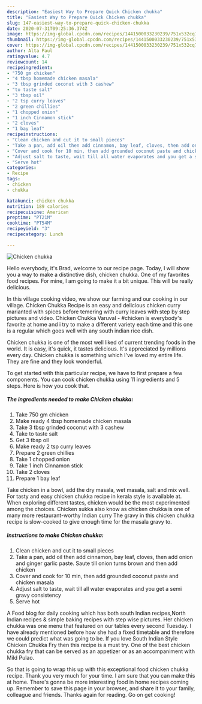 ```yaml
---
description: "Easiest Way to Prepare Quick Chicken chukka"
title: "Easiest Way to Prepare Quick Chicken chukka"
slug: 147-easiest-way-to-prepare-quick-chicken-chukka
date: 2020-07-31T09:25:36.374Z
image: https://img-global.cpcdn.com/recipes/1441500033230239/751x532cq70/chicken-chukka-recipe-main-photo.jpg
thumbnail: https://img-global.cpcdn.com/recipes/1441500033230239/751x532cq70/chicken-chukka-recipe-main-photo.jpg
cover: https://img-global.cpcdn.com/recipes/1441500033230239/751x532cq70/chicken-chukka-recipe-main-photo.jpg
author: Alta Paul
ratingvalue: 4.7
reviewcount: 14
recipeingredient:
- "750 gm chicken"
- "4 tbsp homemade chicken masala"
- "3 tbsp grinded coconut with 3 cashew"
- "to taste salt"
- "3 tbsp oil"
- "2 tsp curry leaves"
- "2 green chillies"
- "1 chopped onion"
- "1 inch Cinnamon stick"
- "2 cloves"
- "1 bay leaf"
recipeinstructions:
- "Clean chicken and cut it to small pieces"
- "Take a pan, add oil then add cinnamon, bay leaf, cloves, then add onion and ginger garlic paste. Saute till onion turns brown and then add chicken"
- "Cover and cook for 10 min, then add grounded coconut paste and chicken masala"
- "Adjust salt to taste, wait till all water evaporates and you get a semi gravy consistency"
- "Serve hot"
categories:
- Recipe
tags:
- chicken
- chukka

katakunci: chicken chukka 
nutrition: 189 calories
recipecuisine: American
preptime: "PT21M"
cooktime: "PT54M"
recipeyield: "3"
recipecategory: Lunch

---
```



![Chicken chukka](https://img-global.cpcdn.com/recipes/1441500033230239/751x532cq70/chicken-chukka-recipe-main-photo.jpg)

Hello everybody, it's Brad, welcome to our recipe page. Today, I will show you a way to make a distinctive dish, chicken chukka. One of my favorites food recipes. For mine, I am going to make it a bit unique. This will be really delicious.

In this village cooking video, we show our farming and our cooking in our village. Chicken Chukka Recipe is an easy and delicious chicken curry marianted with spices before temering with curry leaves with step by step pictures and video. Chicken Chukka Varuval - #chicken is everybody&#39;s favorite at home and i try to make a different variety each time and this one is a regular which goes well with any south indian rice dish.

Chicken chukka is one of the most well liked of current trending foods in the world. It is easy, it's quick, it tastes delicious. It's appreciated by millions every day. Chicken chukka is something which I've loved my entire life. They are fine and they look wonderful.


To get started with this particular recipe, we have to first prepare a few components. You can cook chicken chukka using 11 ingredients and 5 steps. Here is how you cook that.

<!--inarticleads1-->

##### The ingredients needed to make Chicken chukka:

1. Take 750 gm chicken
1. Make ready 4 tbsp homemade chicken masala
1. Take 3 tbsp grinded coconut with 3 cashew
1. Take to taste salt
1. Get 3 tbsp oil
1. Make ready 2 tsp curry leaves
1. Prepare 2 green chillies
1. Take 1 chopped onion
1. Take 1 inch Cinnamon stick
1. Take 2 cloves
1. Prepare 1 bay leaf


Take chicken in a bowl, add the dry masala, wet masala, salt and mix well. For tasty and easy chicken chukka recipe in kerala style is available at. When exploring different tastes, chicken would be the most experimented among the choices. Chicken sukka also know as chicken chukka is one of many more restaurant-worthy Indian curry The gravy in this chicken chukka recipe is slow-cooked to give enough time for the masala gravy to. 

<!--inarticleads2-->

##### Instructions to make Chicken chukka:

1. Clean chicken and cut it to small pieces
1. Take a pan, add oil then add cinnamon, bay leaf, cloves, then add onion and ginger garlic paste. Saute till onion turns brown and then add chicken
1. Cover and cook for 10 min, then add grounded coconut paste and chicken masala
1. Adjust salt to taste, wait till all water evaporates and you get a semi gravy consistency
1. Serve hot


A Food blog for daily cooking which has both south Indian recipes,North Indian recipes &amp; simple baking recipes with step wise pictures. Her chicken chukka was one menu that featured on our tables every second Tuesday. I have already mentioned before how she had a fixed timetable and therefore we could predict what was going to be. If you love South Indian Style Chicken Chukka Fry then this recipe is a must try. One of the best chicken chukka fry that can be served as an appetizer or as an accompaniment with Mild Pulao. 

So that is going to wrap this up with this exceptional food chicken chukka recipe. Thank you very much for your time. I am sure that you can make this at home. There's gonna be more interesting food in home recipes coming up. Remember to save this page in your browser, and share it to your family, colleague and friends. Thanks again for reading. Go on get cooking!
